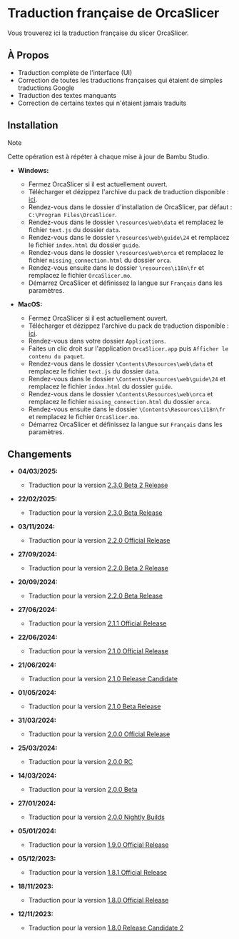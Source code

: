 # Traduction française de OrcaSlicer
Vous trouverez ici la traduction française du slicer OrcaSlicer.

## À Propos

- Traduction complète de l'interface (UI)
- Correction de toutes les traductions françaises qui étaient de simples traductions Google
- Traduction des textes manquants
- Correction de certains textes qui n'étaient jamais traduits

## Installation

> [!NOTE]
> Cette opération est à répéter à chaque mise à jour de Bambu Studio.

- **Windows:**
  - Fermez OrcaSlicer si il est actuellement ouvert.
  - Télécharger et dézippez l'archive du pack de traduction disponible : [ici](https://github.com/Guilouz/Traduction-FR-OrcaSlicer/archive/refs/heads/main.zip).
  - Rendez-vous dans le dossier d'installation de OrcaSlicer, par défaut : `C:\Program Files\OrcaSlicer`.
  - Rendez-vous dans le dossier `\resources\web\data` et remplacez le fichier `text.js` du dossier `data`.
  - Rendez-vous dans le dossier `\resources\web\guide\24` et remplacez le fichier `index.html` du dossier `guide`.
  - Rendez-vous dans le dossier `\resources\web\orca` et remplacez le fichier `missing_connection.html` du dossier `orca`.
  - Rendez-vous ensuite dans le dossier `\resources\i18n\fr` et remplacez le fichier `OrcaSlicer.mo`.
  - Démarrez OrcaSlicer et définissez la langue sur `Français` dans les paramètres.

- **MacOS:**
  - Fermez OrcaSlicer si il est actuellement ouvert.
  - Télécharger et dézippez l'archive du pack de traduction disponible : [ici](https://github.com/Guilouz/Traduction-FR-OrcaSlicer/archive/refs/heads/main.zip).
  - Rendez-vous dans votre dossier `Applications`.
  - Faites un clic droit sur l'application `OrcaSlicer.app` puis `Afficher le contenu du paquet`.
  - Rendez-vous dans le dossier `\Contents\Resources\web\data` et remplacez le fichier `text.js` du dossier `data`.
  - Rendez-vous dans le dossier `\Contents\Resources\web\guide\24` et remplacez le fichier `index.html` du dossier `guide`.
  - Rendez-vous dans le dossier `\Contents\Resources\web\orca` et remplacez le fichier `missing_connection.html` du dossier `orca`.
  - Rendez-vous ensuite dans le dossier `\Contents\Resources\i18n\fr` et remplacez le fichier `OrcaSlicer.mo`.
  - Démarrez OrcaSlicer et définissez la langue sur `Français` dans les paramètres.

## Changements

- **04/03/2025:**
  - Traduction pour la version [2.3.0 Beta 2 Release](https://github.com/SoftFever/OrcaSlicer/releases/tag/v2.3.0-beta2)

- **22/02/2025:**
  - Traduction pour la version [2.3.0 Beta Release](https://github.com/SoftFever/OrcaSlicer/releases/tag/v2.3.0-beta)

- **03/11/2024:**
  - Traduction pour la version [2.2.0 Official Release](https://github.com/SoftFever/OrcaSlicer/releases/tag/v2.2.0)

- **27/09/2024:**
  - Traduction pour la version [2.2.0 Beta 2 Release](https://github.com/SoftFever/OrcaSlicer/releases/tag/v2.2.0-beta2)

- **20/09/2024:**
  - Traduction pour la version [2.2.0 Beta Release](https://github.com/SoftFever/OrcaSlicer/releases/tag/v2.2.0-beta)

- **27/06/2024:**
  - Traduction pour la version [2.1.1 Official Release](https://github.com/SoftFever/OrcaSlicer/releases/tag/v2.1.1)

- **22/06/2024:**
  - Traduction pour la version [2.1.0 Official Release](https://github.com/SoftFever/OrcaSlicer/releases/tag/v2.1.0)

- **21/06/2024:**
  - Traduction pour la version [2.1.0 Release Candidate](https://github.com/SoftFever/OrcaSlicer/releases/tag/v2.1.0-rc)

- **01/05/2024:**
  - Traduction pour la version [2.1.0 Beta Release](https://github.com/SoftFever/OrcaSlicer/releases/tag/v2.1.0-beta)

- **31/03/2024:**
  - Traduction pour la version [2.0.0 Official Release](https://github.com/SoftFever/OrcaSlicer/releases/tag/v2.0.0)

- **25/03/2024:**
  - Traduction pour la version [2.0.0 RC](https://github.com/SoftFever/OrcaSlicer/releases/tag/v2.0.0-rc)

- **14/03/2024:**
  - Traduction pour la version [2.0.0 Beta](https://github.com/SoftFever/OrcaSlicer/releases/tag/v2.0.0-beta)

- **27/01/2024:**
  - Traduction pour la version [2.0.0 Nightly Builds](https://github.com/SoftFever/OrcaSlicer/releases/tag/nightly-builds)

- **05/01/2024:**
  - Traduction pour la version [1.9.0 Official Release](https://github.com/SoftFever/OrcaSlicer/releases/tag/v1.9.0)

- **05/12/2023:**
  - Traduction pour la version [1.8.1 Official Release](https://github.com/SoftFever/OrcaSlicer/releases/tag/v1.8.1)

- **18/11/2023:**
  - Traduction pour la version [1.8.0 Official Release](https://github.com/SoftFever/OrcaSlicer/releases/tag/v1.8.0)

- **12/11/2023:**
  - Traduction pour la version [1.8.0 Release Candidate 2](https://github.com/SoftFever/OrcaSlicer/releases/tag/v1.8.0-rc2)
